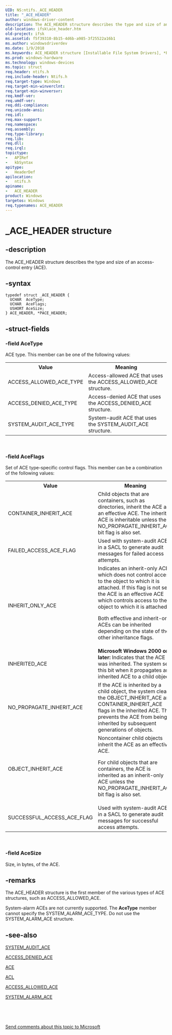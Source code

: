 ```yaml
---
UID: NS:ntifs._ACE_HEADER
title: "_ACE_HEADER"
author: windows-driver-content
description: The ACE_HEADER structure describes the type and size of an access-control entry (ACE).
old-location: ifsk\ace_header.htm
old-project: ifsk
ms.assetid: f5f39310-8b15-4d6b-a985-3f25522a16b1
ms.author: windowsdriverdev
ms.date: 1/9/2018
ms.keywords: ACE_HEADER structure [Installable File System Drivers], *PACE_HEADER, ntifs/PACE_HEADER, ifsk.ace_header, _ACE_HEADER, securitystructures_a5aba00b-54fc-4356-9dc8-bf3d5dbe7f78.xml, PACE_HEADER structure pointer [Installable File System Drivers], PACE_HEADER, ACE_HEADER, ntifs/ACE_HEADER
ms.prod: windows-hardware
ms.technology: windows-devices
ms.topic: struct
req.header: ntifs.h
req.include-header: Ntifs.h
req.target-type: Windows
req.target-min-winverclnt: 
req.target-min-winversvr: 
req.kmdf-ver: 
req.umdf-ver: 
req.ddi-compliance: 
req.unicode-ansi: 
req.idl: 
req.max-support: 
req.namespace: 
req.assembly: 
req.type-library: 
req.lib: 
req.dll: 
req.irql: 
topictype:
-	APIRef
-	kbSyntax
apitype:
-	HeaderDef
apilocation:
-	ntifs.h
apiname:
-	ACE_HEADER
product: Windows
targetos: Windows
req.typenames: ACE_HEADER
---
```


# _ACE_HEADER structure


## -description


The ACE_HEADER structure describes the type and size of an access-control entry (ACE). 


## -syntax


````
typedef struct _ACE_HEADER {
  UCHAR  AceType;
  UCHAR  AceFlags;
  USHORT AceSize;
} ACE_HEADER, *PACE_HEADER;
````


## -struct-fields




### -field AceType

ACE type. This member can be one of the following values: 
<table>
<tr>
<th>Value</th>
<th>Meaning</th>
</tr>
<tr>
<td>
ACCESS_ALLOWED_ACE_TYPE

</td>
<td>
Access-allowed ACE that uses the ACCESS_ALLOWED_ACE structure.

</td>
</tr>
<tr>
<td>
ACCESS_DENIED_ACE_TYPE

</td>
<td>
Access-denied ACE that uses the ACCESS_DENIED_ACE structure.

</td>
</tr>
<tr>
<td>
SYSTEM_AUDIT_ACE_TYPE

</td>
<td>
System-audit ACE that uses the SYSTEM_AUDIT_ACE structure.

</td>
</tr>
</table> 


### -field AceFlags

Set of ACE type-specific control flags. This member can be a combination of the following values: 
<table>
<tr>
<th>Value</th>
<th>Meaning</th>
</tr>
<tr>
<td>
CONTAINER_INHERIT_ACE

</td>
<td>
Child objects that are containers, such as directories, inherit the ACE as an effective ACE. The inherited ACE is inheritable unless the NO_PROPAGATE_INHERIT_ACE bit flag is also set. 

</td>
</tr>
<tr>
<td>
FAILED_ACCESS_ACE_FLAG

</td>
<td>
Used with system-audit ACEs in a SACL to generate audit messages for failed access attempts.

</td>
</tr>
<tr>
<td>
INHERIT_ONLY_ACE

</td>
<td>
Indicates an inherit-only ACE which does not control access to the object to which it is attached. If this flag is not set, the ACE is an effective ACE which controls access to the object to which it is attached. 

Both effective and inherit-only ACEs can be inherited depending on the state of the other inheritance flags. 

</td>
</tr>
<tr>
<td>
INHERITED_ACE

</td>
<td>
<b>Microsoft Windows 2000 or later: </b>Indicates that the ACE was inherited. The system sets this bit when it propagates an inherited ACE to a child object. 

</td>
</tr>
<tr>
<td>
NO_PROPAGATE_INHERIT_ACE

</td>
<td>
If the ACE is inherited by a child object, the system clears the OBJECT_INHERIT_ACE and CONTAINER_INHERIT_ACE flags in the inherited ACE. This prevents the ACE from being inherited by subsequent generations of objects. 

</td>
</tr>
<tr>
<td>
OBJECT_INHERIT_ACE

</td>
<td>
Noncontainer child objects inherit the ACE as an effective ACE. 

For child objects that are containers, the ACE is inherited as an inherit-only ACE unless the NO_PROPAGATE_INHERIT_ACE bit flag is also set.

</td>
</tr>
<tr>
<td>
SUCCESSFUL_ACCESS_ACE_FLAG

</td>
<td>
Used with system-audit ACEs in a SACL to generate audit messages for successful access attempts. 

</td>
</tr>
</table> 


### -field AceSize

Size, in bytes, of the ACE. 


## -remarks


The ACE_HEADER structure is the first member of the various types of ACE structures, such as ACCESS_ALLOWED_ACE. 

System-alarm ACEs are not currently supported. The <b>AceType</b> member cannot specify the SYSTEM_ALARM_ACE_TYPE. Do not use the SYSTEM_ALARM_ACE structure. 



## -see-also

<a href="..\ntifs\ns-ntifs-_system_audit_ace.md">SYSTEM_AUDIT_ACE</a>

<a href="..\ntifs\ns-ntifs-_access_denied_ace.md">ACCESS_DENIED_ACE</a>

<a href="https://msdn.microsoft.com/library/windows/hardware/ff538844">ACE</a>

<a href="..\wdm\ns-wdm-_acl.md">ACL</a>

<a href="..\ntifs\ns-ntifs-_access_allowed_ace.md">ACCESS_ALLOWED_ACE</a>

<a href="..\ntifs\ns-ntifs-_system_alarm_ace.md">SYSTEM_ALARM_ACE</a>

 

 

<a href="mailto:wsddocfb@microsoft.com?subject=Documentation%20feedback [ifsk\ifsk]:%20ACE_HEADER structure%20 RELEASE:%20(1/9/2018)&amp;body=%0A%0APRIVACY STATEMENT%0A%0AWe use your feedback to improve the documentation. We don't use your email address for any other purpose, and we'll remove your email address from our system after the issue that you're reporting is fixed. While we're working to fix this issue, we might send you an email message to ask for more info. Later, we might also send you an email message to let you know that we've addressed your feedback.%0A%0AFor more info about Microsoft's privacy policy, see http://privacy.microsoft.com/en-us/default.aspx." title="Send comments about this topic to Microsoft">Send comments about this topic to Microsoft</a>


